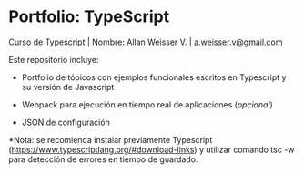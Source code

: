 # Portfolio: TypeScript 

Curso de Typescript |
Nombre: Allan Weisser V. |
a.weisser.v@gmail.com


Este repositorio incluye:

  - Portfolio de tópicos con ejemplos funcionales escritos en Typescript y su versión de Javascript
  
  - Webpack para ejecución en tiempo real de aplicaciones  (*opcional*)
  
  - JSON de configuración 


*Nota: se recomienda instalar previamente Typescript (https://www.typescriptlang.org/#download-links) 
y utilizar comando  tsc -w  para detección de errores en tiempo de guardado.

